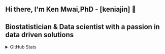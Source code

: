 ## Hi there, I'm Ken Mwai,PhD -  [keniajin] 👋 

## Biostatistician & Data scientist with a passion in data driven solutions


<details>
  <summary> GitHub Stats</summary>
<a href="https://github.com/keniajin">
  <img height=200 align="center" src="https://github-readme-stats.vercel.app/api?username=keniajin&show_icons=true&theme=algolia&hide=contribs,prs&card_width=320" />
</a>
<br>
<br>
<a href="https://github.com/keniajin">
  <img height=200 align="center" src="https://github-readme-stats.vercel.app/api/top-langs/?username=keniajin&size_weight=0&count_weight=1&langs_count=8&layout=compact&card_width=620" />
</a>
<br>
<br>
<a href="https://github.com/keniajin/protGear">
  <img align="center" src="https://github-readme-stats.vercel.app/api/pin/?username=keniajin&repo=protgear" />
</a>
<a href="https://github.com/keniajin">
  <img align="center" src="https://github-readme-stats.vercel.app/api/pin/?username=keniajin&repo=CAR_models" />
</a>

</details>


[portifolio]: http://www.keniajin.com/
[twitter]: https://twitter.com/keniajin
[youtube]: https://youtube.com/kenijain
[instagram]: https://instagram.com/kenniajin
[linkedin]: https://www.linkedin.com/in/kennmwai/

